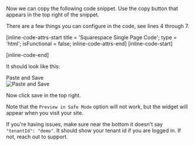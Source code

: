 Now we can copy the following code snippet. Use the copy button that appears in the top right of the snippet.

There are a few things you can configure in the code, see lines 4 through 7.

[inline-code-attrs-start title = 'Squarespace Single Page Code'; type = 'html'; isFunctional = false; inline-code-attrs-end]
[inline-code-start]
<script src="https://cdn.fastcomments.com/js/embed-v2.min.js"></script>
<div id="fastcomments-widget"></div>
<script>
    (function () {
        const tenantId = 'demo'; // your account id

        function tryLoad() {
            // try to load for different layouts
            let targetDiv = document.querySelector('.blog-item-comments-content');
            if (!targetDiv) {
                targetDiv = document.getElementById('fastcomments-widget');
            }
            window.FastCommentsUI(targetDiv, {
                tenantId
            });
        }

        tryLoad();
    })();
</script>

[inline-code-end]

It should look like this:

<div class="screenshot white-bg">
    <div class="title">Paste and Save</div>
    <img class="screenshot-image" src="/images/installation-guides/squarespace-pages-specific-page-step-2-1-add-code-and-save.png" alt="Paste and Save" />
</div>

Now click save in the top right.

Note that the `Preview in Safe Mode` option will not work, but the widget will appear when you visit your site.

If you're having issues, make sure near the bottom it doesn't say `"tenantId": "demo"`. It should show your tenant id if you are logged in. If not, reach out to support.

